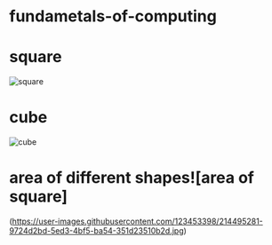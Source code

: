 # fundametals-of-computing
# square

![square](https://user-images.githubusercontent.com/123453398/214491688-0a6524f0-d6cb-444c-884c-715c07d54e52.jpg)

# cube

![cube](https://user-images.githubusercontent.com/123453398/214493654-27912138-a181-4c9a-b05f-885d8b7cab4c.jpg)

# area of different shapes![area of square]

(https://user-images.githubusercontent.com/123453398/214495281-9724d2bd-5ed3-4bf5-ba54-351d23510b2d.jpg)
